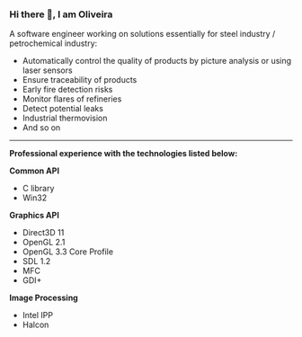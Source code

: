 ### Hi there 👋, I am Oliveira

A software engineer working on solutions essentially for steel industry / petrochemical industry:

- Automatically control the quality of products by picture analysis or using laser sensors
- Ensure traceability of products
- Early fire detection risks
- Monitor flares of refineries
- Detect potential leaks
- Industrial thermovision
- And so on

---

**Professional experience with the technologies listed below:**

**Common API**
- C library
- Win32

**Graphics API**
- Direct3D 11
- OpenGL 2.1
- OpenGL 3.3 Core Profile
- SDL 1.2
- MFC
- GDI+

**Image Processing**
- Intel IPP
- Halcon
